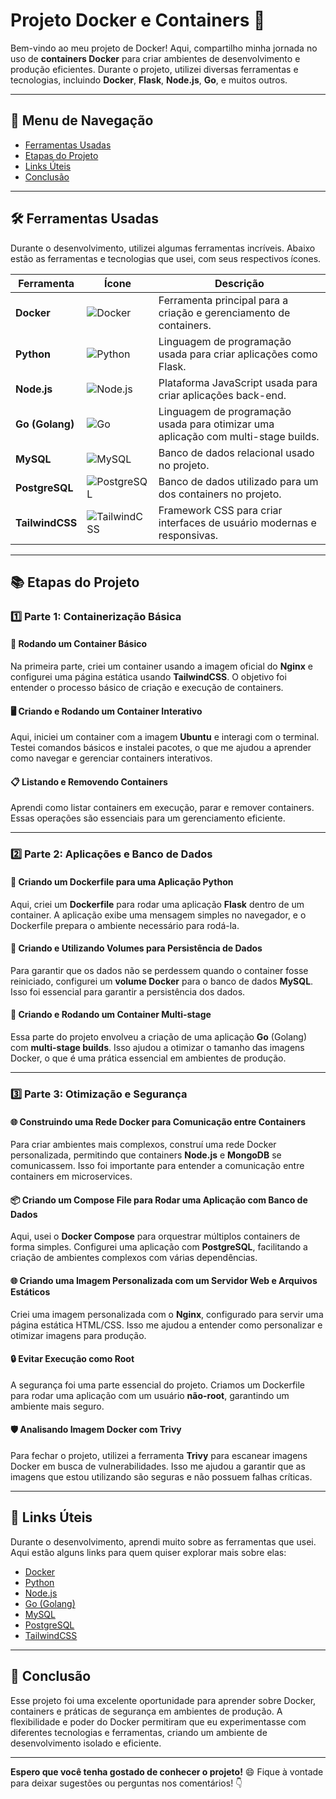 # Projeto Docker e Containers 🚀

Bem-vindo ao meu projeto de Docker! Aqui, compartilho minha jornada no uso de **containers Docker** para criar ambientes de desenvolvimento e produção eficientes. Durante o projeto, utilizei diversas ferramentas e tecnologias, incluindo **Docker**, **Flask**, **Node.js**, **Go**, e muitos outros.

---

## 🧭 Menu de Navegação
- [Ferramentas Usadas](#-ferramentas-usadas)
- [Etapas do Projeto](#-etapas-do-projeto)
- [Links Úteis](#-links-úteis)
- [Conclusão](#-conclusão)

---

## 🛠️ Ferramentas Usadas

Durante o desenvolvimento, utilizei algumas ferramentas incríveis. Abaixo estão as ferramentas e tecnologias que usei, com seus respectivos ícones.

| Ferramenta   | Ícone                   | Descrição |
|--------------|-------------------------|-----------|
| **Docker**   | ![Docker](https://img.icons8.com/?size=100&id=kUIdznZvxAud&format=png&color=000000) | Ferramenta principal para a criação e gerenciamento de containers. |
| **Python**   | ![Python](https://img.icons8.com/?size=100&id=12584&format=png&color=000000) | Linguagem de programação usada para criar aplicações como Flask. |
| **Node.js**  | ![Node.js](https://img.icons8.com/?size=100&id=undefined&format=png&color=000000) | Plataforma JavaScript usada para criar aplicações back-end. |
| **Go (Golang)** | ![Go](https://img.icons8.com/?size=100&id=10710&format=png&color=000000) | Linguagem de programação usada para otimizar uma aplicação com multi-stage builds. |
| **MySQL**    | ![MySQL](https://img.icons8.com/ios/50/000000/mysql.png) | Banco de dados relacional usado no projeto. |
| **PostgreSQL** | ![PostgreSQL](https://img.icons8.com/ios/50/000000/postgresql.png) | Banco de dados utilizado para um dos containers no projeto. |
| **TailwindCSS** | ![TailwindCSS](https://img.icons8.com/ios/50/000000/tailwindcss.png) | Framework CSS para criar interfaces de usuário modernas e responsivas. |

---

## 📚 Etapas do Projeto

### 1️⃣ Parte 1: Containerização Básica

#### 🚀 Rodando um Container Básico
Na primeira parte, criei um container usando a imagem oficial do **Nginx** e configurei uma página estática usando **TailwindCSS**. O objetivo foi entender o processo básico de criação e execução de containers.

#### 🖥️ Criando e Rodando um Container Interativo
Aqui, iniciei um container com a imagem **Ubuntu** e interagi com o terminal. Testei comandos básicos e instalei pacotes, o que me ajudou a aprender como navegar e gerenciar containers interativos.

#### 📋 Listando e Removendo Containers
Aprendi como listar containers em execução, parar e remover containers. Essas operações são essenciais para um gerenciamento eficiente.

---

### 2️⃣ Parte 2: Aplicações e Banco de Dados

#### 🐍 Criando um Dockerfile para uma Aplicação Python
Aqui, criei um **Dockerfile** para rodar uma aplicação **Flask** dentro de um container. A aplicação exibe uma mensagem simples no navegador, e o Dockerfile prepara o ambiente necessário para rodá-la.

#### 💾 Criando e Utilizando Volumes para Persistência de Dados
Para garantir que os dados não se perdessem quando o container fosse reiniciado, configurei um **volume Docker** para o banco de dados **MySQL**. Isso foi essencial para garantir a persistência dos dados.

#### 🚀 Criando e Rodando um Container Multi-stage
Essa parte do projeto envolveu a criação de uma aplicação **Go** (Golang) com **multi-stage builds**. Isso ajudou a otimizar o tamanho das imagens Docker, o que é uma prática essencial em ambientes de produção.

---

### 3️⃣ Parte 3: Otimização e Segurança

#### 🌐 Construindo uma Rede Docker para Comunicação entre Containers
Para criar ambientes mais complexos, construí uma rede Docker personalizada, permitindo que containers **Node.js** e **MongoDB** se comunicassem. Isso foi importante para entender a comunicação entre containers em microservices.

#### 📦 Criando um Compose File para Rodar uma Aplicação com Banco de Dados
Aqui, usei o **Docker Compose** para orquestrar múltiplos containers de forma simples. Configurei uma aplicação com **PostgreSQL**, facilitando a criação de ambientes complexos com várias dependências.

#### 🌐 Criando uma Imagem Personalizada com um Servidor Web e Arquivos Estáticos
Criei uma imagem personalizada com o **Nginx**, configurado para servir uma página estática HTML/CSS. Isso me ajudou a entender como personalizar e otimizar imagens para produção.

#### 🔒 Evitar Execução como Root
A segurança foi uma parte essencial do projeto. Criamos um Dockerfile para rodar uma aplicação com um usuário **não-root**, garantindo um ambiente mais seguro.

#### 🛡️ Analisando Imagem Docker com Trivy
Para fechar o projeto, utilizei a ferramenta **Trivy** para escanear imagens Docker em busca de vulnerabilidades. Isso me ajudou a garantir que as imagens que estou utilizando são seguras e não possuem falhas críticas.

---

## 🔗 Links Úteis

Durante o desenvolvimento, aprendi muito sobre as ferramentas que usei. Aqui estão alguns links para quem quiser explorar mais sobre elas:

- [Docker](https://www.docker.com/)
- [Python](https://www.python.org/)
- [Node.js](https://nodejs.org/en/)
- [Go (Golang)](https://golang.org/)
- [MySQL](https://www.mysql.com/)
- [PostgreSQL](https://www.postgresql.org/)
- [TailwindCSS](https://tailwindcss.com/)

---

## 💬 Conclusão

Esse projeto foi uma excelente oportunidade para aprender sobre Docker, containers e práticas de segurança em ambientes de produção. A flexibilidade e poder do Docker permitiram que eu experimentasse com diferentes tecnologias e ferramentas, criando um ambiente de desenvolvimento isolado e eficiente.

---

**Espero que você tenha gostado de conhecer o projeto!** 😄 Fique à vontade para deixar sugestões ou perguntas nos comentários! 👇
